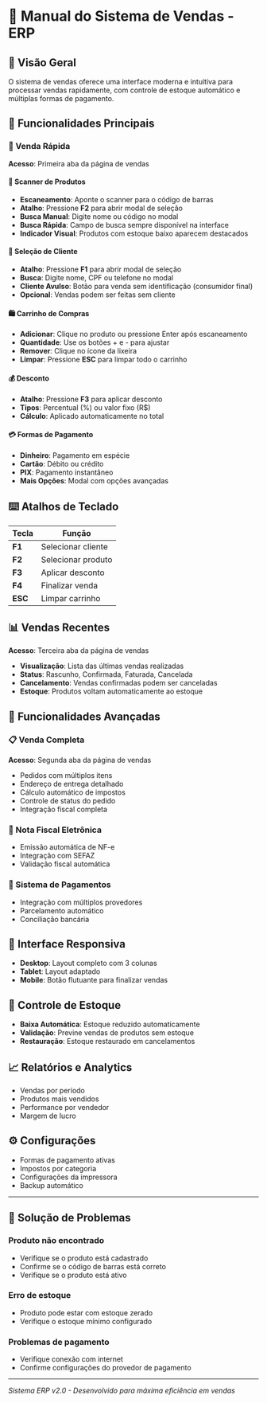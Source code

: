 # 📱 Manual do Sistema de Vendas - ERP

## 🎯 Visão Geral
O sistema de vendas oferece uma interface moderna e intuitiva para processar vendas rapidamente, com controle de estoque automático e múltiplas formas de pagamento.

## 🚀 Funcionalidades Principais

### 🛒 Venda Rápida
**Acesso**: Primeira aba da página de vendas

#### 📱 Scanner de Produtos
- **Escaneamento**: Aponte o scanner para o código de barras
- **Atalho**: Pressione **F2** para abrir modal de seleção
- **Busca Manual**: Digite nome ou código no modal
- **Busca Rápida**: Campo de busca sempre disponível na interface
- **Indicador Visual**: Produtos com estoque baixo aparecem destacados

#### 👤 Seleção de Cliente
- **Atalho**: Pressione **F1** para abrir modal de seleção
- **Busca**: Digite nome, CPF ou telefone no modal
- **Cliente Avulso**: Botão para venda sem identificação (consumidor final)
- **Opcional**: Vendas podem ser feitas sem cliente

#### 🛍️ Carrinho de Compras
- **Adicionar**: Clique no produto ou pressione Enter após escaneamento
- **Quantidade**: Use os botões + e - para ajustar
- **Remover**: Clique no ícone da lixeira
- **Limpar**: Pressione **ESC** para limpar todo o carrinho

#### 💰 Desconto
- **Atalho**: Pressione **F3** para aplicar desconto
- **Tipos**: Percentual (%) ou valor fixo (R$)
- **Cálculo**: Aplicado automaticamente no total

#### 💳 Formas de Pagamento
- **Dinheiro**: Pagamento em espécie
- **Cartão**: Débito ou crédito
- **PIX**: Pagamento instantâneo
- **Mais Opções**: Modal com opções avançadas

## ⌨️ Atalhos de Teclado

| Tecla | Função |
|-------|--------|
| **F1** | Selecionar cliente |
| **F2** | Selecionar produto |
| **F3** | Aplicar desconto |
| **F4** | Finalizar venda |
| **ESC** | Limpar carrinho |

## 📊 Vendas Recentes
**Acesso**: Terceira aba da página de vendas

- **Visualização**: Lista das últimas vendas realizadas
- **Status**: Rascunho, Confirmada, Faturada, Cancelada
- **Cancelamento**: Vendas confirmadas podem ser canceladas
- **Estoque**: Produtos voltam automaticamente ao estoque

## 🔧 Funcionalidades Avançadas

### 📋 Venda Completa
**Acesso**: Segunda aba da página de vendas

- Pedidos com múltiplos itens
- Endereço de entrega detalhado
- Cálculo automático de impostos
- Controle de status do pedido
- Integração fiscal completa

### 🧾 Nota Fiscal Eletrônica
- Emissão automática de NF-e
- Integração com SEFAZ
- Validação fiscal automática

### 💸 Sistema de Pagamentos
- Integração com múltiplos provedores
- Parcelamento automático
- Conciliação bancária

## 🎨 Interface Responsiva
- **Desktop**: Layout completo com 3 colunas
- **Tablet**: Layout adaptado
- **Mobile**: Botão flutuante para finalizar vendas

## 🔄 Controle de Estoque
- **Baixa Automática**: Estoque reduzido automaticamente
- **Validação**: Previne vendas de produtos sem estoque
- **Restauração**: Estoque restaurado em cancelamentos

## 📈 Relatórios e Analytics
- Vendas por período
- Produtos mais vendidos
- Performance por vendedor
- Margem de lucro

## ⚙️ Configurações
- Formas de pagamento ativas
- Impostos por categoria
- Configurações da impressora
- Backup automático

---

## 🚨 Solução de Problemas

### Produto não encontrado
- Verifique se o produto está cadastrado
- Confirme se o código de barras está correto
- Verifique se o produto está ativo

### Erro de estoque
- Produto pode estar com estoque zerado
- Verifique o estoque mínimo configurado

### Problemas de pagamento
- Verifique conexão com internet
- Confirme configurações do provedor de pagamento

---

*Sistema ERP v2.0 - Desenvolvido para máxima eficiência em vendas*